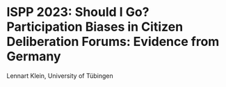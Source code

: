 # ISPP 2023: Should I Go? Participation Biases in  Citizen Deliberation Forums: Evidence from Germany

Lennart Klein, University of Tübingen
